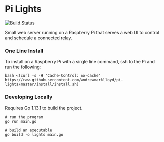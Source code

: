 # Pi Lights

[![Build Status](https://travis-ci.org/andrewmarklloyd/pi-lights.svg?branch=master)](https://travis-ci.org/andrewmarklloyd/pi-lights)

Small web server running on a Raspberry Pi that serves a web UI to control and schedule a connected relay.


### One Line Install
To install on a Raspberry Pi with a single line command, ssh to the Pi and run the following:
```
bash <(curl -s -H 'Cache-Control: no-cache' https://raw.githubusercontent.com/andrewmarklloyd/pi-lights/master/install/install.sh)
```

### Developing Locally
Requires Go 1.13.1 to build the project.
```
# run the program
go run main.go

# build an executable
go build -o lights main.go
```

